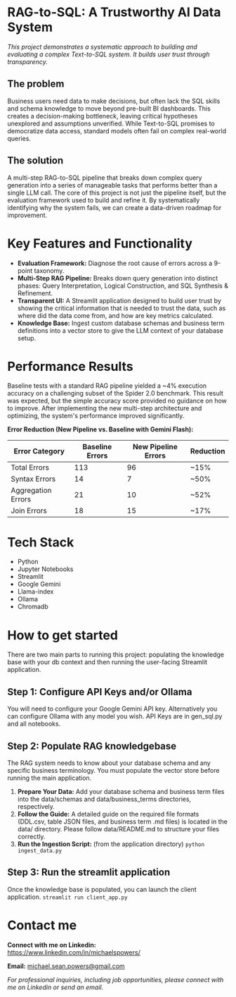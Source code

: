 # RAG-to-SQL: A Trustworthy AI Data System
*This project demonstrates a systematic approach to building and evaluating a complex Text-to-SQL system. 
It builds user trust through transparency.*

## The problem
Business users need data to make decisions, but often lack the SQL skills and schema knowledge to move beyond pre-built BI dashboards. 
This creates a decision-making bottleneck, leaving critical hypotheses unexplored and assumptions unverified. 
While Text-to-SQL promises to democratize data access, standard models often fail on complex real-world queries.

## The solution
A multi-step RAG-to-SQL pipeline that breaks down complex query generation into a series of manageable tasks that performs better than a single LLM call. 
The core of this project is not just the pipeline itself, but the evaluation framework used to build and refine it. 
By systematically identifying why the system fails, we can create a data-driven roadmap for improvement.


# Key Features and Functionality
* **Evaluation Framework:** Diagnose the root cause of errors across a 9-point taxonomy.
* **Multi-Step RAG Pipeline:** Breaks down query generation into distinct phases: Query Interpretation, Logical Construction, and SQL Synthesis & Refinement.
* **Transparent UI:** A Streamlit application designed to build user trust by showing the critical information that is needed to trust the data, such as where did the data come from, and how are key metrics calculated.
* **Knowledge Base:** Ingest custom database schemas and business term definitions into a vector store to give the LLM context of your database setup.

# Performance Results
Baseline tests with a standard RAG pipeline yielded a ~4% execution accuracy on a challenging subset of the Spider 2.0 benchmark. 
This result was expected, but the simple accuracy score provided no guidance on how to improve.
After implementing the new multi-step architecture and optimizing, the system's performance improved significantly.

**Error Reduction (New Pipeline vs. Baseline with Gemini Flash):**

|Error Category	| Baseline Errors	| New Pipeline Errors	| Reduction|
|---------------|-----------------|---------------------|----------|
|Total Errors	| 113 |	96	| ~15% |
|Syntax Errors |	14 |	7 |	~50% |
|Aggregation Errors |	21 |	10	| ~52% |
|Join Errors	| 18 |	15 |	~17% |

# Tech Stack
- Python
- Jupyter Notebooks
- Streamlit
- Google Gemini
- Llama-index
- Ollama
- Chromadb

# How to get started
There are two main parts to running this project: populating the knowledge base with your db context and then running the user-facing Streamlit application.

## Step 1: Configure API Keys and/or Ollama
You will need to configure your Google Gemini API key. Alternatively you can configure Ollama with any model you wish.
API Keys are in gen_sql.py and all notebooks.

## Step 2: Populate RAG knowledgebase
The RAG system needs to know about your database schema and any specific business terminology. You must populate the vector store before running the main application.

1. **Prepare Your Data:** Add your database schema and business term files into the data/schemas and data/business_terms directories, respectively.
2. **Follow the Guide:** A detailed guide on the required file formats (DDL.csv, table JSON files, and business term .md files) is located in the data/ directory. Please follow data/README.md to structure your files correctly.
3. **Run the Ingestion Script:** (from the application directory)
```python ingest_data.py```
## Step 3: Run the streamlit application
Once the knowledge base is populated, you can launch the client application.
```streamlit run client_app.py```

# Contact me
**Connect with me on Linkedin:** https://www.linkedin.com/in/michaelspowers/

**Email:** michael.sean.powers@gmail.com

*For professional inquiries, including job opportunities, please connect with me on Linkedin or send an email.*
